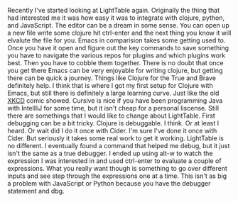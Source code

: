 Recently I've started looking at LightTable again. Originally the thing that had interested me it was how easy it was to integrate with clojure, python, and JavaScript.
The editor can be a dream in some sense.
You can open up a new file write some clojure hit ctrl-enter and the next thing you know it will elvalute the file for you.
Emacs in comparision takes some getting used to.
Once you have it open and figure out the key commands to save something you have to navigate the various repos for plugins and which plugins work best.
Then you have to cobble them together.
There is no doubt that once you get there Emacs can be very enjoyable for writing clojure, but getting there can be quick a journey.
Things like Clojure for the True and Brave definitely help.
I think that is where I got my first setup for Clojure with Emacs, but still there is definitely a large learning curve.
Just like the old [XKCD]()  comic showed.
Cursive is nice if you have been programming Java with IntellliJ for some time, but it isn't cheap for a personal liscense.
Still there are somethings that I would like to change about LightTable.
First debugging can be a bit tricky.
Clojure is debuggable.
I think.
Or at least I heard.
Or wait did I do it once with Cider.
I'm sure I've done it once with Cider.
But seriously it takes some real work to get it working.
LightTable is no different.
I eventually found a command that helped me debug, but it just isn't the same as a true debugger.
I ended up using alt-w to watch the expression I was interested in and used ctrl-enter to evaluate a couple of expressions.
What you really want though is something to go over different inputs and see step through the expressions one at a time.
This isn't as big a problem with JavaScript or Python because you have the debugger statement and dbg.
